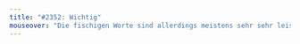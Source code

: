 ```yaml
---
title: "#2352: Wichtig"
mouseover: "Die fischigen Worte sind allerdings meistens sehr sehr leise."
---
```


